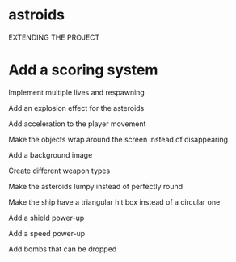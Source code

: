 # astroids

EXTENDING THE PROJECT

# Add a scoring system 

Implement multiple lives and respawning

Add an explosion effect for the asteroids

Add acceleration to the player movement

Make the objects wrap around the screen instead of disappearing

Add a background image

Create different weapon types

Make the asteroids lumpy instead of perfectly round

Make the ship have a triangular hit box instead of a circular one

Add a shield power-up

Add a speed power-up

Add bombs that can be dropped
